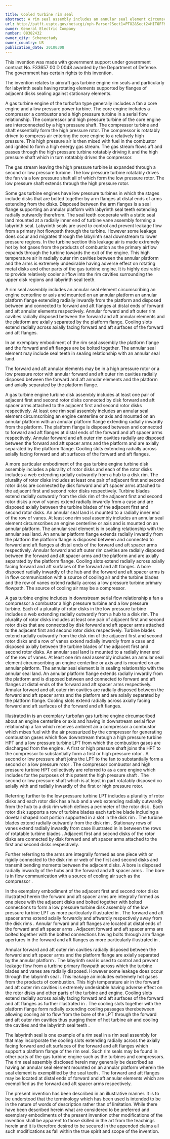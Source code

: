 ```yaml
---

title: Cooled turbine rim seal
abstract: A rim seal assembly includes an annular seal element circumscribing an engine centerline or axis and mounted on an annular platform including a radially inwardly extending annular platform flange disposed between and connected to forward and aft flanges at distal ends of forward and aft annular elements respectively. Annular forward and aft outer rim cavities radially disposed between the forward and aft annular elements and the platform are axially separated by the platform flange. Cooling slots extend radially across axially facing forward and aft surfaces of the forward and aft flanges. The platform flange and the forward and aft flanges are bolted together. The annular seal element may include seal teeth in sealing relationship with an annular seal land such as in a labyrinth seal. The rim seal assembly may be incorporated in a low pressure turbine use a compressor as a source of cooling air.
url: http://patft.uspto.gov/netacgi/nph-Parser?Sect1=PTO2&Sect2=HITOFF&p=1&u=%2Fnetahtml%2FPTO%2Fsearch-adv.htm&r=1&f=G&l=50&d=PALL&S1=08382432&OS=08382432&RS=08382432
owner: General Electric Company
number: 08382432
owner_city: Schenectady
owner_country: US
publication_date: 20100308
---
```

This invention was made with government support under government contract No. F33657 00 D 0048 awarded by the Department of Defense. The government has certain rights to this invention.

The invention relates to aircraft gas turbine engine rim seals and particularly for labyrinth seals having rotating elements supported by flanges of adjacent disks sealing against stationary elements.

A gas turbine engine of the turbofan type generally includes a fan a core engine and a low pressure power turbine. The core engine includes a compressor a combustor and a high pressure turbine in a serial flow relationship. The compressor and high pressure turbine of the core engine are interconnected by a high pressure shaft. The compressor turbine and shaft essentially form the high pressure rotor. The compressor is rotatably driven to compress air entering the core engine to a relatively high pressure. This high pressure air is then mixed with fuel in the combustor and ignited to form a high energy gas stream. The gas stream flows aft and passes through the high pressure turbine rotatably driving it and the high pressure shaft which in turn rotatably drives the compressor.

The gas stream leaving the high pressure turbine is expanded through a second or low pressure turbine. The low pressure turbine rotatably drives the fan via a low pressure shaft all of which form the low pressure rotor. The low pressure shaft extends through the high pressure rotor.

Some gas turbine engines have low pressure turbines in which the stages include disks that are bolted together by arm flanges at distal ends of arms extending from the disks. Disposed between the arm flanges is a seal flange supporting an annular platform with labyrinth seal teeth extending radially outwardly therefrom. The seal teeth cooperate with a static seal land mounted at a radially inner end of turbine vane assembly forming a labyrinth seal. Labyrinth seals are used to control and prevent leakage flow from a primary hot flowpath through the turbine. However some leakage does occur and migrates through the labyrinth seal downstream to lower pressure regions. In the turbine section this leakage air is made extremely hot by hot gases from the products of combustion as the primary airflow expands through the turbine towards the exit of the engine. This high temperature air in radially outer rim cavities between the annular platform and the arms is extremely undesirable having adverse effect on rotating metal disks and other parts of the gas turbine engine. It is highly desirable to provide relatively cooler airflow into the rim cavities surrounding the upper disk regions and labyrinth seal teeth.

A rim seal assembly includes an annular seal element circumscribing an engine centerline or axis and mounted on an annular platform an annular platform flange extending radially inwardly from the platform and disposed between and connected to forward and aft flanges at distal ends of forward and aft annular elements respectively. Annular forward and aft outer rim cavities radially disposed between the forward and aft annular elements and the platform are axially separated by the platform flange. Cooling slots extend radially across axially facing forward and aft surfaces of the forward and aft flanges.

In an exemplary embodiment of the rim seal assembly the platform flange and the forward and aft flanges are be bolted together. The annular seal element may include seal teeth in sealing relationship with an annular seal land.

The forward and aft annular elements may be in a high pressure rotor or a low pressure rotor with annular forward and aft outer rim cavities radially disposed between the forward and aft annular elements and the platform and axially separated by the platform flange.

A gas turbine engine turbine disk assembly includes at least one pair of adjacent first and second rotor disks connected by disk forward and aft spacer arms attached to the adjacent first and second rotor disks respectively. At least one rim seal assembly includes an annular seal element circumscribing an engine centerline or axis and mounted on an annular platform with an annular platform flange extending radially inwardly from the platform. The platform flange is disposed between and connected to forward and aft flanges at distal ends of the forward and aft spacer arms respectively. Annular forward and aft outer rim cavities radially are disposed between the forward and aft spacer arms and the platform and are axially separated by the platform flange. Cooling slots extending radially across axially facing forward and aft surfaces of the forward and aft flanges.

A more particular embodiment of the gas turbine engine turbine disk assembly includes a plurality of rotor disks and each of the rotor disks includes a web extending radially outwardly from a hub to a disk rim. The plurality of rotor disks includes at least one pair of adjacent first and second rotor disks are connected by disk forward and aft spacer arms attached to the adjacent first and second rotor disks respectively. Turbine blades extend radially outwardly from the disk rim of the adjacent first and second rotor disks a row of vanes extend radially inwardly from a case and are disposed axially between the turbine blades of the adjacent first and second rotor disks. An annular seal land is mounted to a radially inner end of the row of vanes. At least one rim seal assembly includes an annular seal element circumscribes an engine centerline or axis and is mounted on an annular platform. The annular seal element is in sealing relationship with the annular seal land. An annular platform flange extends radially inwardly from the platform the platform flange is disposed between and connected to forward and aft flanges at distal ends of the forward and aft spacer arms respectively. Annular forward and aft outer rim cavities are radially disposed between the forward and aft spacer arms and the platform and are axially separated by the platform flange. Cooling slots extend radially across axially facing forward and aft surfaces of the forward and aft flanges. A bore disposed radially inwardly of the hub and the forward and aft spacer arms is in flow communication with a source of cooling air and the turbine blades and the row of vanes extend radially across a low pressure turbine primary flowpath. The source of cooling air may be a compressor.

A gas turbine engine includes in downstream serial flow relationship a fan a compressor a combustor a high pressure turbine and a low pressure turbine. Each of a plurality of rotor disks in the low pressure turbine includes a web extending radially outwardly from a hub to a disk rim. The plurality of rotor disks includes at least one pair of adjacent first and second rotor disks that are connected by disk forward and aft spacer arms attached to the adjacent first and second rotor disks respectively. Turbine blades extend radially outwardly from the disk rim of the adjacent first and second rotor disks and a row of vanes extend radially inwardly from a case and disposed axially between the turbine blades of the adjacent first and second rotor disks. An annular seal land is mounted to a radially inner end of the row of vanes. At least one rim seal assembly includes an annular seal element circumscribing an engine centerline or axis and is mounted on an annular platform. The annular seal element is in sealing relationship with the annular seal land. An annular platform flange extends radially inwardly from the platform and is disposed between and connected to forward and aft flanges at distal ends of the forward and aft spacer arms respectively. Annular forward and aft outer rim cavities are radially disposed between the forward and aft spacer arms and the platform and are axially separated by the platform flange. Cooling slots extend radially across axially facing forward and aft surfaces of the forward and aft flanges.

Illustrated in is an exemplary turbofan gas turbine engine circumscribed about an engine centerline or axis and having in downstream serial flow relationship a fan which receives ambient air a compressor a combustor which mixes fuel with the air pressurized by the compressor for generating combustion gases which flow downstream through a high pressure turbine HPT and a low pressure turbine LPT from which the combustion gases are discharged from the engine . A first or high pressure shaft joins the HPT to the compressor to substantially form a first or high pressure rotor . A second or low pressure shaft joins the LPT to the fan to substantially form a second or a low pressure rotor . The compressor combustor and high pressure turbine HPT collectively are referred to as a core engine which includes for the purposes of this patent the high pressure shaft . The second or low pressure shaft which is at least in part rotatably disposed co axially with and radially inwardly of the first or high pressure rotor.

Referring further to the low pressure turbine LPT includes a plurality of rotor disks and each rotor disk has a hub and a web extending radially outwardly from the hub to a disk rim which defines a perimeter of the rotor disk . Each rotor disk supports a row of turbine blades each turbine blade including a dovetail shaped root portion supported in a slot in the disk rim . The turbine blades extend radially outwardly from the disk rim . Stationary rows of vanes extend radially inwardly from case illustrated in in between the rows of rotatable turbine blades . Adjacent first and second disks of the rotor disks are connected by disk forward and aft spacer arms attached to the first and second disks respectively.

Further referring to the arms are integrally formed as one piece with or rigidly connected to the disk rim or web of the first and second disks and transmit bending moments between the adjacent disks. A bore is disposed radially inwardly of the hubs and the forward and aft spacer arms . The bore is in flow communication with a source of cooling air such as the compressor .

In the exemplary embodiment of the adjacent first and second rotor disks illustrated herein the forward and aft spacer arms are integrally formed as one piece with the adjacent disks and bolted together with bolted connections to form a low pressure turbine disk assembly of the low pressure turbine LPT as more particularly illustrated in . The forward and aft spacer arms extend axially forwardly and aftwardly respectively away from the disk rims . Annular forward and aft flanges are located at distal ends of the forward and aft spacer arms . Adjacent forward and aft spacer arms are bolted together with the bolted connections having bolts through arm flange apertures in the forward and aft flanges as more particularly illustrated in .

Annular forward and aft outer rim cavities radially disposed between the forward and aft spacer arms and the platform flange are axially separated by the annular platform . The labyrinth seal is used to control and prevent leakage flow from a turbine primary flowpath across which the turbine blades and vanes are radially disposed. However some leakage does occur through the labyrinth seal . This leakage air includes extremely hot gases from the products of combustion. This high temperature air in the forward and aft outer rim cavities is extremely undesirable having adverse effect on the rotor disks and other parts of the turbine and engine. Cooling slots extend radially across axially facing forward and aft surfaces of the forward and aft flanges as further illustrated in . The cooling slots together with the platform flange form radially extending cooling passages therebetween allowing cooling air to flow from the bore of the LPT through the forward and aft outer rim cavities thus purging them of hot turbine air and cooling the cavities and the labyrinth seal teeth .

The labyrinth seal is one example of a rim seal in a rim seal assembly for that may incorporate the cooling slots extending radially across the axially facing forward and aft surfaces of the forward and aft flanges which support a platform flange of the rim seal. Such rim seals may be found in other parts of the gas turbine engine such as the turbines and compressors. The rim seal assembly disclosed herein may generally be described as having an annular seal element mounted on an annular platform wherein the seal element is exemplified by the seal teeth . The forward and aft flanges may be located at distal ends of forward and aft annular elements which are exemplified as the forward and aft spacer arms respectively.

The present invention has been described in an illustrative manner. It is to be understood that the terminology which has been used is intended to be in the nature of words of description rather than of limitation. While there have been described herein what are considered to be preferred and exemplary embodiments of the present invention other modifications of the invention shall be apparent to those skilled in the art from the teachings herein and it is therefore desired to be secured in the appended claims all such modifications as fall within the true spirit and scope of the invention.

